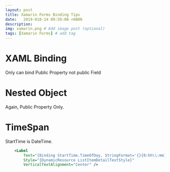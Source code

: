```yaml
---
layout: post
title: Xamarin Forms Binding Tips
date:   2019-010-14 09:59:00 +0800
description: 
img: xamarin.png # Add image post (optional)
tags: [Xamarin Forms] # add tag
---
```


# XAML Binding

Only can bind Public Property not public Field

# Nested Object

Again, Public Property Only.

# TimeSpan

StartTime is DateTime.

```xml
    <Label
        Text="{Binding StartTime.TimeOfDay, StringFormat='{}{0:hh\\:mm}'}"
        Style="{DynamicResource ListItemDetailTextStyle}"
        VerticalTextAlignment="Center" />
```